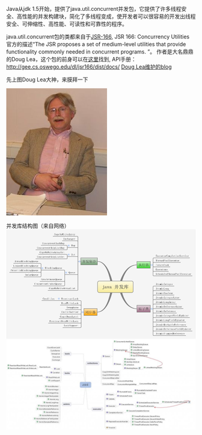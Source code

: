 Java从jdk 1.5开始，提供了java.util.concurrent并发包，它提供了许多线程安全、高性能的并发构建块，简化了多线程变成，使开发者可以很容易的开发出线程安全、可伸缩性、高性能、可读性和可靠性的程序。

java.util.concurrent包的类都来自于[JSR-166](https://www.jcp.org/en/jsr/detail?id=166),
JSR 166: Concurrency Utilities 官方的描述“The JSR proposes a set of medium-level utilities that provide functionality commonly needed in concurrent programs. ”。
作者是大名鼎鼎的Doug Lea，这个包的前身可以在[这里](http://gee.cs.oswego.edu/dl/classes/EDU/oswego/cs/dl/util/concurrent/intro.html)找到,
API手册：http://gee.cs.oswego.edu/dl/jsr166/dist/docs/
[Doug Lea维护的blog](http://g.oswego.edu/dl/concurrency-interest/)

先上图Doug Lea大神，来膜拜一下

![](/Doug_Lea.jpg)


并发库结构图（来自网络）
![](/structure-1.png)
![](/structure-2.jpg)



